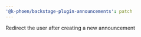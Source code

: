 ```yaml
---
'@k-phoen/backstage-plugin-announcements': patch
---
```


Redirect the user after creating a new announcement
